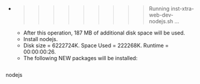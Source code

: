 * >>>>>>>>> Running inst-xtra-web-dev-nodejs.sh ...
  * After this operation, 187 MB of additional disk space will be used.
  * Install nodejs.
  * Disk size = 6222724K. Space Used = 222268K. Runtime = 00:00:00:26.
  * The following NEW packages will be installed:
  ```bash
nodejs
  ```
